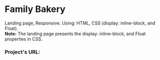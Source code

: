 # Family Bakery
Landing page, Responsive. Using: HTML, CSS (display: inline-block, and Float). <br />
**Note:** The landing page presents the display: inline-block, and Float properties in CSS.
### Project's URL: 